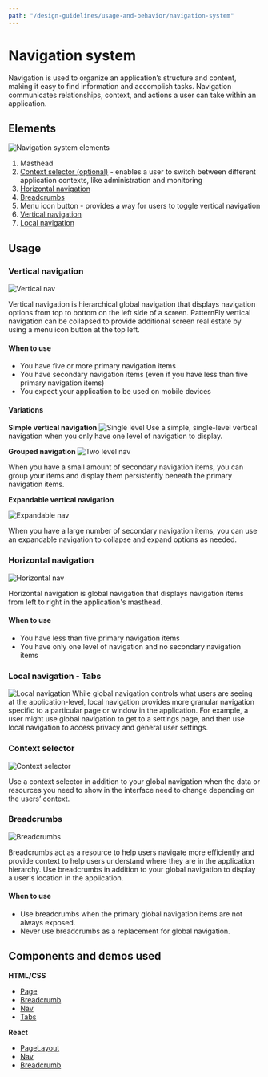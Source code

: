 ```yaml
---
path: "/design-guidelines/usage-and-behavior/navigation-system"
---
```

# Navigation system
Navigation is used to organize an application’s structure and content, making it easy to find information and accomplish tasks. Navigation communicates relationships, context, and actions a user can take within an application.

## Elements
![Navigation system elements](img/nav-elements.png)
1. Masthead
2. [Context selector (optional)](#context-selector) - enables a user to switch between different application contexts, like administration and monitoring
3. [Horizontal navigation](#horizontal-navigation)
4. [Breadcrumbs](#breadcrumbs)
5. Menu icon button - provides a way for users to toggle vertical navigation
6. [Vertical navigation](#vertical-navigation)
7. [Local navigation](#local-navigation)

## Usage
### Vertical navigation
![Vertical nav](img/single-level.png)

Vertical navigation is hierarchical global navigation that displays navigation options from top to bottom on the left side of a screen. PatternFly vertical navigation can be collapsed to provide additional screen real estate by using a menu icon button at the top left.

#### When to use
* You have five or more primary navigation items
* You have secondary navigation items (even if you have less than five primary navigation items)
* You expect your application to be used on mobile devices

#### Variations
**Simple vertical navigation**
![Single level](img/single-level.png)
Use a simple, single-level vertical navigation when you only have one level of navigation to display.

**Grouped navigation**
![Two level nav](img/two-level.png)

When you have a small amount of secondary navigation items, you can group your items and display them persistently beneath the primary navigation items.

**Expandable vertical navigation**

![Expandable nav](img/expandable.png)

When you have a large number of secondary navigation items, you can use an expandable navigation to collapse and expand options as needed.

### Horizontal navigation

![Horizontal nav](img/horizontal-nav.png)

Horizontal navigation is global navigation that displays navigation items from left to right in the application's masthead.

#### When to use
* You have less than five primary navigation items
* You have only one level of navigation and no secondary navigation items

### Local navigation - Tabs
![Local navigation](img/local.png)
While global navigation controls what users are seeing at the application-level, local navigation provides more granular navigation specific to a particular page or window in the application. For example, a user might use global navigation to get to a settings page, and then use local navigation to access privacy and general user settings.

### Context selector

![Context selector](img/context-selector.png)

Use a context selector in addition to your global navigation when the data or resources you need to show in the interface need to change depending on the users’ context.

### Breadcrumbs

![Breadcrumbs](img/breadcrumb.png)

Breadcrumbs act as a resource to help users navigate more efficiently and provide context to help users understand where they are in the application hierarchy. Use breadcrumbs in addition to your global navigation to display a user's location in the application.

#### When to use
* Use breadcrumbs when the primary global navigation items are not always exposed.
* Never use breadcrumbs as a replacement for global navigation.

## Components and demos used
**HTML/CSS**
* [Page](/documentation/core/demos/page)
* [Breadcrumb](/documentation/core/components/breadcrumb)
* [Nav](/documentation/core/components/nav)
* [Tabs](/documentation/core/components/tabs)

**React**
* [PageLayout](/documentation/react/demos/pagelayout)
* [Nav](/documentation/react/components/nav)
* [Breadcrumb](/documentation/react/components/breadcrumb)
